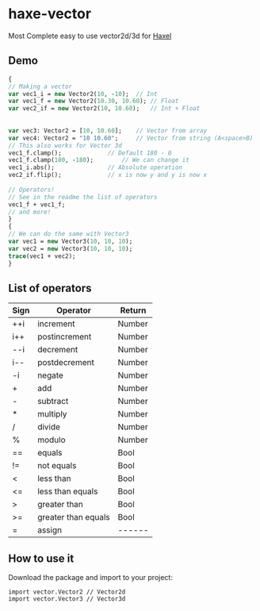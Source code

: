 # haxe-vector
Most  Complete easy to use vector2d/3d for [Haxel](https://haxe.org/)


## Demo
```haxe
{
// Making a vector
var vec1_i = new Vector2(10, -10); 	// Int
var vec1_f = new Vector2(10.30, 10.60);	// Float
var vec2_if = new Vector2(10, 10.60);	// Int + Float
		
		
var vec3: Vector2 = [10, 10.60];	// Vector from array
var vec4: Vector2 = "10 10.60"; 	// Vector from string (A<space>B)
// This also works for Vector 3d
vec1_f.clamp();				// Default 180 - 0
vec1_f.clamp(180, -180);		// We can change it
vec1_i.abs();				// Absolute operation
vec2_if.flip();				// x is now y and y is now x
				
// Operators!
// See in the readme the list of operators
vec1_f + vec1_f;
// and more!	
}
{
// We can do the same with Vector3
var vec1 = new Vector3(10, 10, 10);
var vec2 = new Vector3(10, 10, 10);
trace(vec1 + vec2);
}
```
## List of operators
| Sign | Operator | Return |
|-|-|-|
| ++i | increment | Number |
| i++ | postincrement | Number |
| --i | decrement | Number |
| i-- | postdecrement | Number |
| -i | negate | Number |
| + | add | Number |
| - | subtract | Number |
| * | multiply | Number |
| / | divide | Number |
| % | modulo | Number |
| == | equals | Bool |
| != | not equals | Bool |
| < | less than | Bool |
| <= | less than equals | Bool |
| > | greater than | Bool |
| >= | greater than equals | Bool |
| = | assign | ------ |


## How to use it
Download the package and import to your project:
```haxel
import vector.Vector2 // Vector2d
import vector.Vector3 // Vector3d
```
